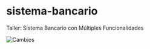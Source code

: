 # sistema-bancario
Taller: Sistema Bancario con Múltiples Funcionalidades

![Cambios](https://github.com/ivanotalvaro/sistema-bancario/blob/main/cambios.png)
